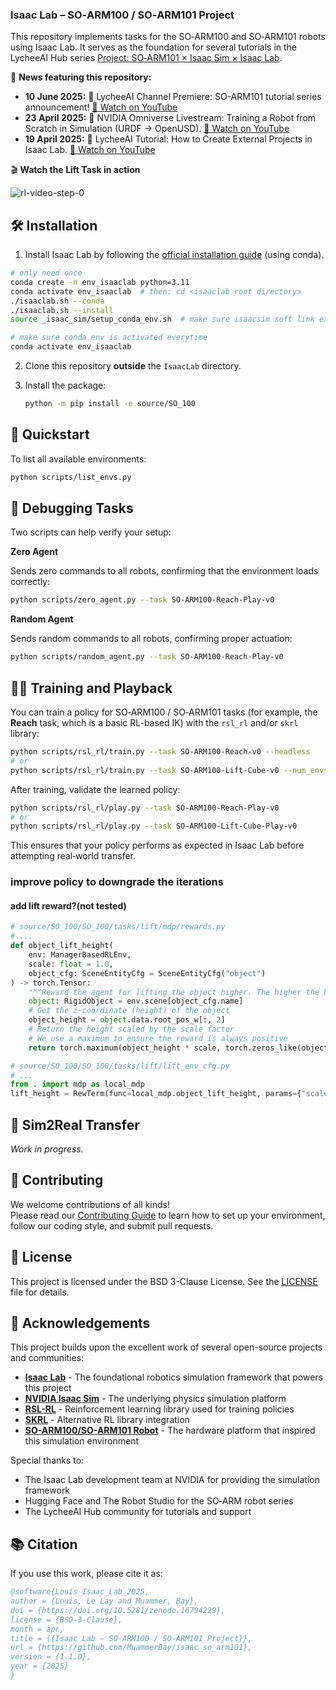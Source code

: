 ### Isaac Lab – SO‑ARM100 / SO‑ARM101 Project

This repository implements tasks for the SO‑ARM100 and SO‑ARM101 robots using Isaac Lab. It serves as the foundation for several tutorials in the LycheeAI Hub series [Project: SO‑ARM101 × Isaac Sim × Isaac Lab](https://lycheeai-hub.com/project-so-arm101-x-isaac-sim-x-isaac-lab-tutorial-series).

📰 **News featuring this repository:**

- **10 June 2025:** 🎥 LycheeAI Channel Premiere: SO-ARM101 tutorial series announcement! [🔗 Watch on YouTube](https://www.youtube.com/watch?v=2uH7Zn4SAVI)
- **23 April 2025:** 🤖 NVIDIA Omniverse Livestream: Training a Robot from Scratch in Simulation (URDF → OpenUSD). [🔗 Watch on YouTube](https://www.youtube.com/watch?v=_HMk7I-vSBQ)
- **19 April 2025:** 🎥 LycheeAI Tutorial: How to Create External Projects in Isaac Lab. [🔗 Watch on YouTube](https://www.youtube.com/watch?v=i51krqsk8ps)

🎬 **Watch the Lift Task in action**

![rl-video-step-0](https://github.com/user-attachments/assets/890e3a9d-5cbd-46a5-9317-37d0f2511684)

## 🛠️ Installation

1. Install Isaac Lab by following the [official installation guide](https://isaac-sim.github.io/IsaacLab/main/source/setup/installation/index.html) (using conda).
```bash
# only need once
conda create -n env_isaaclab python=3.11
conda activate env_isaaclab  # then: cd <isaaclab root directory>
./isaaclab.sh --conda
./isaaclab.sh --install
source _isaac_sim/setup_conda_env.sh  # make sure isaacsim soft link exsists

# make sure conda env is activated everytime
conda activate env_isaaclab
```
2. Clone this repository **outside** the `IsaacLab` directory.
3. Install the package:

   ```bash
   python -m pip install -e source/SO_100
   ```

## 🚀 Quickstart

To list all available environments:

```bash
python scripts/list_envs.py
```

## 🐞 Debugging Tasks

Two scripts can help verify your setup:

**Zero Agent**

Sends zero commands to all robots, confirming that the environment loads correctly:

```bash
python scripts/zero_agent.py --task SO-ARM100-Reach-Play-v0
```

**Random Agent**

Sends random commands to all robots, confirming proper actuation:

```bash
python scripts/random_agent.py --task SO-ARM100-Reach-Play-v0
```

## 🏋️‍♂️ Training and Playback

You can train a policy for SO‑ARM100 / SO‑ARM101 tasks (for example, the **Reach** task, which is a basic RL-based IK) with the `rsl_rl` and/or `skrl` library:

```bash
python scripts/rsl_rl/train.py --task SO-ARM100-Reach-v0 --headless
# or
python scripts/rsl_rl/train.py --task SO-ARM100-Lift-Cube-v0 --num_envs 1000 --max_iterations 12000 --headless
```

After training, validate the learned policy:

```bash
python scripts/rsl_rl/play.py --task SO-ARM100-Reach-Play-v0
# or
python scripts/rsl_rl/play.py --task SO-ARM100-Lift-Cube-Play-v0
```

This ensures that your policy performs as expected in Isaac Lab before attempting real‑world transfer.

### improve policy to downgrade the iterations
#### add lift reward?(not tested)
```python
# source/SO_100/SO_100/tasks/lift/mdp/rewards.py
# ...
def object_lift_height(
    env: ManagerBasedRLEnv, 
    scale: float = 1.0,
    object_cfg: SceneEntityCfg = SceneEntityCfg("object")
) -> torch.Tensor:
    """Reward the agent for lifting the object higher. The higher the better."""
    object: RigidObject = env.scene[object_cfg.name]
    # Get the z-coordinate (height) of the object
    object_height = object.data.root_pos_w[:, 2]
    # Return the height scaled by the scale factor
    # We use a maximum to ensure the reward is always positive
    return torch.maximum(object_height * scale, torch.zeros_like(object_height))

# source/SO_100/SO_100/tasks/lift/lift_env_cfg.py
# ...
from . import mdp as local_mdp
lift_height = RewTerm(func=local_mdp.object_lift_height, params={"scale": 10.0}, weight=10.0)
```

## 🔄 Sim2Real Transfer

_Work in progress._

## 🤝 Contributing

We welcome contributions of all kinds!  
Please read our [Contributing Guide](CONTRIBUTING.md) to learn how to set up your environment, follow our coding style, and submit pull requests.

## 📄 License

This project is licensed under the BSD 3-Clause License. See the [LICENSE](LICENSE) file for details.

## 🙏 Acknowledgements

This project builds upon the excellent work of several open-source projects and communities:

- **[Isaac Lab](https://isaac-sim.github.io/IsaacLab/)** - The foundational robotics simulation framework that powers this project
- **[NVIDIA Isaac Sim](https://developer.nvidia.com/isaac-sim)** - The underlying physics simulation platform
- **[RSL-RL](https://github.com/leggedrobotics/rsl_rl)** - Reinforcement learning library used for training policies
- **[SKRL](https://github.com/Toni-SM/skrl)** - Alternative RL library integration
- **[SO-ARM100/SO-ARM101 Robot](https://github.com/TheRobotStudio/SO-ARM100)** - The hardware platform that inspired this simulation environment

Special thanks to:

- The Isaac Lab development team at NVIDIA for providing the simulation framework
- Hugging Face and The Robot Studio for the SO‑ARM robot series
- The LycheeAI Hub community for tutorials and support

## 📚 Citation

If you use this work, please cite it as:

```bibtex
@software{Louis_Isaac_Lab_2025,
author = {Louis, Le Lay and Muammer, Bay},
doi = {https://doi.org/10.5281/zenodo.16794229},
license = {BSD-3-Clause},
month = apr,
title = {{Isaac Lab – SO‑ARM100 / SO‑ARM101 Project}},
url = {https://github.com/MuammerBay/isaac_so_arm101},
version = {1.1.0},
year = {2025}
}
